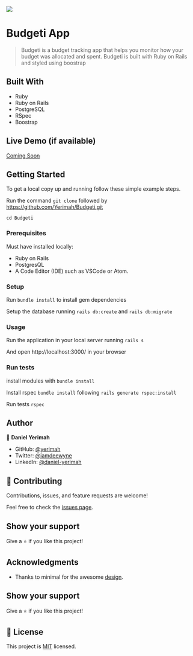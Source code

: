 
![](https://img.shields.io/badge/Microverse-blueviolet)

# Budgeti App

> Budgeti is a budget tracking app that helps you monitor how your budget was allocated and spent. Budgeti is built with Ruby on Rails and styled using boostrap


## Built With

- Ruby
- Ruby on Rails
- PostgreSQL
- RSpec
- Boostrap


## Live Demo (if available)

[Coming Soon](https://livedemo.com)


## Getting Started



To get a local copy up and running follow these simple example steps.

Run the command `git clone` followed by https://github.com/Yerimah/Budgeti.git

`cd Budgeti`


### Prerequisites

Must have installed locally:
- Ruby on Rails
- PostgresQL
- A Code Editor (IDE) such as VSCode or Atom.

### Setup

Run `bundle install` to install gem dependencies

Setup the database running `rails db:create` and `rails db:migrate`

### Usage

Run the application in your local server running `rails s`

And open http://localhost:3000/ in your browser

### Run tests

install modules with `bundle install`

Install rspec `bundle install` following `rails generate rspec:install`

Run tests `rspec`

## Author

👤 **Daniel Yerimah**

- GitHub: [@yerimah](https://github.com/yerimah)
- Twitter: [@iamdeewyne](https://twitter.com/iamdeewyne)
- LinkedIn: [@daniel-yerimah](https://www.linkedin.com/in/daniel-yerimah/)


## 🤝 Contributing

Contributions, issues, and feature requests are welcome!

Feel free to check the [issues page](https://github.com/Yerimah/Budgeti/issues/).

## Show your support

Give a ⭐️ if you like this project!

## Acknowledgments

- Thanks to minimal for the awesome [design](https://www.behance.net/gallery/19759151/Snapscan-iOs-design-and-branding?tracking_source=).

## Show your support

Give a ⭐️ if you like this project!

## 📝 License

This project is [MIT](./LICENSE) licensed.